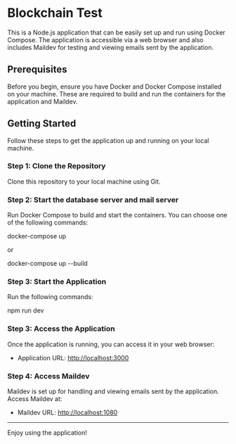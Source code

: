 # Blockchain Test

This is a Node.js application that can be easily set up and run using Docker Compose. The application is accessible via a web browser and also includes Maildev for testing and viewing emails sent by the application.

## Prerequisites

Before you begin, ensure you have Docker and Docker Compose installed on your machine. These are required to build and run the containers for the application and Maildev.

## Getting Started

Follow these steps to get the application up and running on your local machine.

### Step 1: Clone the Repository

Clone this repository to your local machine using Git.

### Step 2: Start the database server and mail server

Run Docker Compose to build and start the containers. You can choose one of the following commands:

docker-compose up

or

docker-compose up --build

### Step 3: Start the Application

Run the following commands:

npm run dev

### Step 3: Access the Application

Once the application is running, you can access it in your web browser:

- Application URL: [http://localhost:3000](http://localhost:3000)

### Step 4: Access Maildev

Maildev is set up for handling and viewing emails sent by the application. Access Maildev at:

- Maildev URL: [http://localhost:1080](http://localhost:1080)

---

Enjoy using the application!
